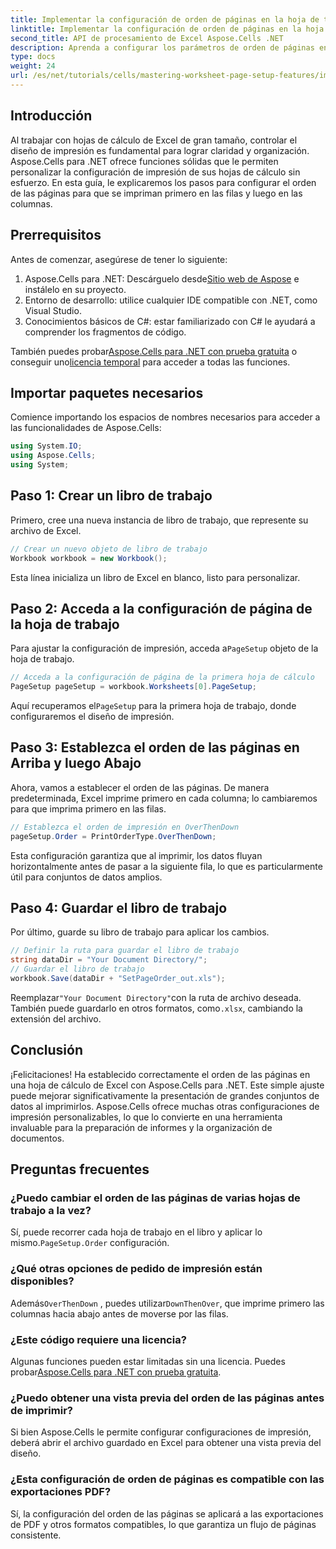 ```yaml
---
title: Implementar la configuración de orden de páginas en la hoja de trabajo
linktitle: Implementar la configuración de orden de páginas en la hoja de trabajo
second_title: API de procesamiento de Excel Aspose.Cells .NET
description: Aprenda a configurar los parámetros de orden de páginas en Excel con Aspose.Cells para .NET. Esta guía paso a paso demuestra cómo imprimir primero en las filas y luego en las columnas, lo que garantiza que sus hojas de cálculo grandes aparezcan ordenadas en el papel.
type: docs
weight: 24
url: /es/net/tutorials/cells/mastering-worksheet-page-setup-features/implement-page-order-settings/
---
```

## Introducción

Al trabajar con hojas de cálculo de Excel de gran tamaño, controlar el diseño de impresión es fundamental para lograr claridad y organización. Aspose.Cells para .NET ofrece funciones sólidas que le permiten personalizar la configuración de impresión de sus hojas de cálculo sin esfuerzo. En esta guía, le explicaremos los pasos para configurar el orden de las páginas para que se impriman primero en las filas y luego en las columnas.

## Prerrequisitos

Antes de comenzar, asegúrese de tener lo siguiente:

1. Aspose.Cells para .NET: Descárguelo desde[Sitio web de Aspose](https://releases.aspose.com/cells/net/) e instálelo en su proyecto.
2. Entorno de desarrollo: utilice cualquier IDE compatible con .NET, como Visual Studio.
3. Conocimientos básicos de C#: estar familiarizado con C# le ayudará a comprender los fragmentos de código.

 También puedes probar[Aspose.Cells para .NET con prueba gratuita](https://releases.aspose.com/) o conseguir uno[licencia temporal](https://purchase.aspose.com/temporary-license/) para acceder a todas las funciones.

## Importar paquetes necesarios

Comience importando los espacios de nombres necesarios para acceder a las funcionalidades de Aspose.Cells:

```csharp
using System.IO;
using Aspose.Cells;
using System;
```

## Paso 1: Crear un libro de trabajo

Primero, cree una nueva instancia de libro de trabajo, que represente su archivo de Excel.

```csharp
// Crear un nuevo objeto de libro de trabajo
Workbook workbook = new Workbook();
```

Esta línea inicializa un libro de Excel en blanco, listo para personalizar.

## Paso 2: Acceda a la configuración de página de la hoja de trabajo

 Para ajustar la configuración de impresión, acceda a`PageSetup` objeto de la hoja de trabajo.

```csharp
// Acceda a la configuración de página de la primera hoja de cálculo
PageSetup pageSetup = workbook.Worksheets[0].PageSetup;
```

 Aquí recuperamos el`PageSetup` para la primera hoja de trabajo, donde configuraremos el diseño de impresión.

## Paso 3: Establezca el orden de las páginas en Arriba y luego Abajo

Ahora, vamos a establecer el orden de las páginas. De manera predeterminada, Excel imprime primero en cada columna; lo cambiaremos para que imprima primero en las filas.

```csharp
// Establezca el orden de impresión en OverThenDown
pageSetup.Order = PrintOrderType.OverThenDown;
```

Esta configuración garantiza que al imprimir, los datos fluyan horizontalmente antes de pasar a la siguiente fila, lo que es particularmente útil para conjuntos de datos amplios.

## Paso 4: Guardar el libro de trabajo

Por último, guarde su libro de trabajo para aplicar los cambios.

```csharp
// Definir la ruta para guardar el libro de trabajo
string dataDir = "Your Document Directory/";
// Guardar el libro de trabajo
workbook.Save(dataDir + "SetPageOrder_out.xls");
```

 Reemplazar`"Your Document Directory"`con la ruta de archivo deseada. También puede guardarlo en otros formatos, como`.xlsx`, cambiando la extensión del archivo.

## Conclusión

¡Felicitaciones! Ha establecido correctamente el orden de las páginas en una hoja de cálculo de Excel con Aspose.Cells para .NET. Este simple ajuste puede mejorar significativamente la presentación de grandes conjuntos de datos al imprimirlos. Aspose.Cells ofrece muchas otras configuraciones de impresión personalizables, lo que lo convierte en una herramienta invaluable para la preparación de informes y la organización de documentos.

## Preguntas frecuentes

### ¿Puedo cambiar el orden de las páginas de varias hojas de trabajo a la vez?

 Sí, puede recorrer cada hoja de trabajo en el libro y aplicar lo mismo.`PageSetup.Order` configuración.

### ¿Qué otras opciones de pedido de impresión están disponibles?

 Además`OverThenDown` , puedes utilizar`DownThenOver`, que imprime primero las columnas hacia abajo antes de moverse por las filas.

### ¿Este código requiere una licencia?

 Algunas funciones pueden estar limitadas sin una licencia. Puedes probar[Aspose.Cells para .NET con prueba gratuita](https://releases.aspose.com/).

### ¿Puedo obtener una vista previa del orden de las páginas antes de imprimir?

Si bien Aspose.Cells le permite configurar configuraciones de impresión, deberá abrir el archivo guardado en Excel para obtener una vista previa del diseño.

### ¿Esta configuración de orden de páginas es compatible con las exportaciones PDF?

Sí, la configuración del orden de las páginas se aplicará a las exportaciones de PDF y otros formatos compatibles, lo que garantiza un flujo de páginas consistente.